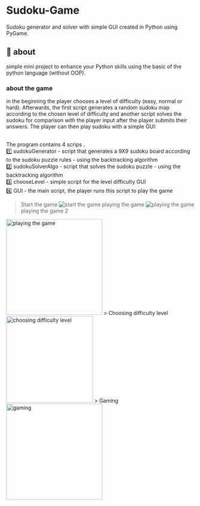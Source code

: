 # Sudoku-Game
Sudoku generator and solver with simple GUI created in Python using PyGame.


## 🎯 about
simple mini project to enhance your Python skills using the basic of the python language (without OOP).<br />

### about the game
in the beginning the player chooses a level of difficulty (easy, normal or hard). Afterwards, the first script generates a random sudoku map according to the chosen level of difficulty and another script solves the sudoku for comparison with the player input after the player submits their answers.
The player can then play sudoku with a simple GUI:<br /><br />

The program contains 4 scrips .<br /> 
1️⃣ sudokuGenerator - script that generates a 9X9 sudoku board according to the sudoku puzzle rules - using the backtracking algorithm<br />
2️⃣ sudokuSolverAlgo - script that solves the sudoku puzzle - using the backtracking algorithm<br />
3️⃣ chooseLevel - simple script for the level difficulty GUI<br />
4️⃣ GUI - the main script, the player runs this script to play the game<br />

> Start the game
![start the game](https://github.com/omara2001/Sudoku/assets/66154169/d9440e27-b764-456f-9cd1-7bacbfbf2214)
> playing the game
![playing the game](https://github.com/omara2001/Sudoku/assets/66154169/4a69703a-5ef9-43fe-9576-b93b50f7b6fe)
> playing the game 2
<img width="257" alt="playing the game" src="https://github.com/omara2001/Sudoku/assets/66154169/e3cbfd27-ddab-4f0c-9ba2-ef47960c2761">
> Choosing difficulty level
<img width="232" alt="choosing difficulty level" src="https://github.com/omara2001/Sudoku/assets/66154169/48a64828-fced-48da-8e0a-306725be57c7">
> Gaming
<img width="257" alt="gaming" src="https://github.com/omara2001/Sudoku/assets/66154169/7cefd68f-201f-413a-ae29-c352e183535d">

